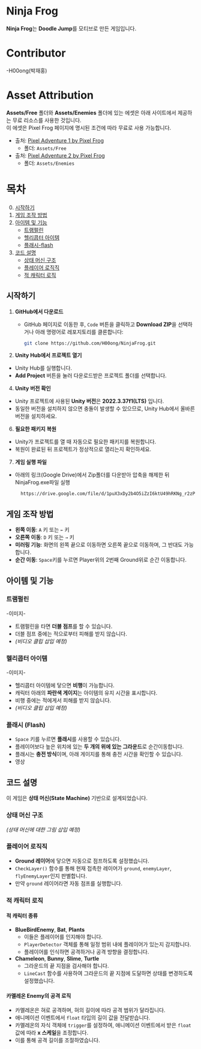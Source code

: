 # Ninja Frog

**Ninja Frog**는 **Doodle Jump**를 모티브로 만든 게임입니다.

# Contributor
-H00ong(박재홍)

# Asset Attribution
**Assets/Free** 폴더와 **Assets/Enemies** 폴더에 있는 에셋은 아래 사이트에서 제공하는 무료 리소스를 사용한 것입니다.  
이 에셋은 Pixel Frog 페이지에 명시된 조건에 따라 무료로 사용 가능합니다.

- 출처: [Pixel Adventure 1 by Pixel Frog](https://pixelfrog-assets.itch.io/pixel-adventure-1)  
  - 폴더: `Assets/Free`
- 출처: [Pixel Adventure 2 by Pixel Frog](https://pixelfrog-assets.itch.io/pixel-adventure-2)  
  - 폴더: `Assets/Enemies`

# 목차
0. [시작하기](#게임-시작하기)
1. [게임 조작 방법](#게임-조작-방법)
2. [아이템 및 기능](#아이템-및-기능)
   - [트램펄린](#트램펄린)
   - [헬리콥터 아이템](#헬리콥터-아이템)
   - [플래시-flash](#플래시-flash)
3. [코드 설명](#코드-설명)
   - [상태 머신 구조](#상태-머신-구조)
   - [플레이어 로직직](#자동-점프-구현)
   - [적 캐릭터 로직](#적-캐릭터-로직)

## 시작하기
1. **GitHub에서 다운로드**
   - GitHub 페이지로 이동한 후, `Code` 버튼을 클릭하고 **Download ZIP**을 선택하거나 아래 명령어로 레포지토리를 클론합니다:
     ```bash
     git clone https://github.com/H00ong/NinjaFrog.git
     ```

2. **Unity Hub에서 프로젝트 열기**
- Unity Hub를 실행합니다.
- **Add Project** 버튼을 눌러 다운로드받은 프로젝트 폴더를 선택합니다.

4. **Unity 버전 확인**
- Unity 프로젝트에 사용된 **Unity 버전**은 **2022.3.37f1(LTS)** 입니다.
- 동일한 버전을 설치하지 않으면 충돌이 발생할 수 있으므로, Unity Hub에서 올바른 버전을 설치하세요.

6. **필요한 패키지 복원**
- Unity가 프로젝트를 열 때 자동으로 필요한 패키지를 복원합니다.
- 복원이 완료된 뒤 프로젝트가 정상적으로 열리는지 확인하세요.

7. **게임 실행 파일**
- 아래의 링크(Google Drive)에서 Zip폴더를 다운받아 압축을 해제한 뒤 NinjaFrog.exe파일 실행
   ```bash
     https://drive.google.com/file/d/1puX3xDy2b4O5iZzI6ktU49hRKNg_r2zP/view?usp=drive_link
     ```

## 게임 조작 방법
- **왼쪽 이동**: `A` 키 또는 `←` 키
- **오른쪽 이동**: `D` 키 또는 `→` 키
- **미러링 기능**: 화면의 왼쪽 끝으로 이동하면 오른쪽 끝으로 이동하며, 그 반대도 가능합니다.
- **순간 이동**: `Space`키를 누르면 Player위의 2번째 Ground위로 순간 이동합니다.

## 아이템 및 기능
### 트램펄린
-이미지-
- 트램펄린을 타면 **더블 점프**를 할 수 있습니다.
- 더블 점프 중에는 적으로부터 피해를 받지 않습니다.
- _(비디오 클립 삽입 예정)_

### 헬리콥터 아이템
-이미지-
- 헬리콥터 아이템에 닿으면 **비행**이 가능합니다.
- 캐릭터 아래의 **파란색 게이지**는 아이템의 유지 시간을 표시합니다.
- 비행 중에는 적에게서 피해를 받지 않습니다.
- _(비디오 클립 삽입 예정)_

### 플래시 (Flash)
- `Space` 키를 누르면 **플래시**를 사용할 수 있습니다.
- 플레이어보다 높은 위치에 있는 **두 개의 위에 있는 그라운드**로 순간이동합니다.
- 플래시는 **충전 방식**이며, 아래 게이지를 통해 충전 시간을 확인할 수 있습니다.
- 영상

## 코드 설명
이 게임은 **상태 머신(State Machine)** 기반으로 설계되었습니다.

### 상태 머신 구조
_(상태 머신에 대한 그림 삽입 예정)_

### 플레이어 로직직
- **Ground 레이어**에 닿으면 자동으로 점프하도록 설정했습니다.
- `CheckLayer()` 함수를 통해 현재 접촉한 레이어가 `ground`, `enemyLayer`, `flyEnemyLayer`인지 판별합니다.
- 만약 `ground` 레이어라면 자동 점프를 실행합니다.

### 적 캐릭터 로직
#### 적 캐릭터 종류
- **BlueBirdEnemy**, **Bat**, **Plants**
  - 이들은 플레이어를 인지해야 합니다.
  - `PlayerDetector` 객체를 통해 일정 범위 내에 플레이어가 있는지 감지합니다.
  - 플레이어를 인식하면 공격하거나 공격 방향을 결정합니다.
- **Chameleon**, **Bunny**, **Slime**, **Turtle**
  - 그라운드의 끝 지점을 검사해야 합니다.
  - `LineCast` 함수를 사용하여 그라운드의 끝 지점에 도달하면 상태를 변경하도록 설정했습니다.

#### 카멜레온 Enemy의 공격 로직
- 카멜레온은 혀로 공격하며, 혀의 길이에 따라 공격 범위가 달라집니다.
- 애니메이션 이벤트에서 `float` 타입의 길이 값을 전달받습니다.
- 카멜레온의 자식 객체에 `trigger`를 설정하여, 애니메이션 이벤트에서 받은 `float` 값에 따라 **x 스케일**을 조정합니다.
- 이를 통해 공격 길이를 조절하였습니다.





